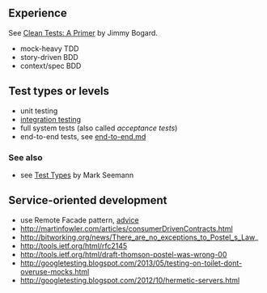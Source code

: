 ## Experience

See [Clean Tests: A Primer](https://lostechies.com/jimmybogard/2015/01/29/clean-tests-a-primer/) by Jimmy Bogard.

* mock-heavy TDD
* story-driven BDD
* context/spec BDD

## Test types or levels

* unit testing
* [integration testing](integration-tests.md)
* full system tests (also called _acceptance tests_)
* end-to-end tests, see [end-to-end.md](end-to-end.md)

### See also

* see [Test Types](http://blogs.msdn.com/b/ploeh/archive/2006/08/27/727211.aspx) by Mark Seemann

## Service-oriented development

* use Remote Facade pattern, [advice](http://blogs.msdn.com/b/ploeh/archive/2006/08/17/speakingattechedbarcelona.aspx#706320)
* http://martinfowler.com/articles/consumerDrivenContracts.html
* http://bitworking.org/news/There_are_no_exceptions_to_Postel_s_Law_
* http://tools.ietf.org/html/rfc2145
* http://tools.ietf.org/html/draft-thomson-postel-was-wrong-00
* http://googletesting.blogspot.com/2013/05/testing-on-toilet-dont-overuse-mocks.html
* http://googletesting.blogspot.com/2012/10/hermetic-servers.html
